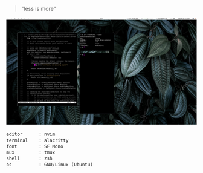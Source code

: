> "less is more"

![img](images/desktop-2022-02-20.png)
```text
editor      : nvim
terminal    : alacritty
font        : SF Mono
mux         : tmux
shell       : zsh
os          : GNU/Linux (Ubuntu)
